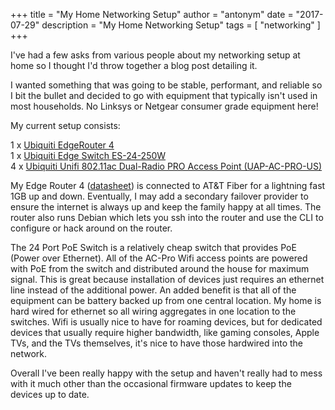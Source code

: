 +++
title = "My Home Networking Setup"
author = "antonym"
date = "2017-07-29"
description = "My Home Networking Setup"
tags = [
    "networking"
]
+++

I've had a few asks from various people about my networking setup at home so I thought I'd throw together a blog post detailing it.

I wanted something that was going to be stable, performant, and reliable so I bit the bullet and decided to go with equipment that typically isn't used in most households. No Linksys or Netgear consumer grade equipment here!

My current setup consists:

1 x [Ubiquiti EdgeRouter 4][1]  
1 x [Ubiquiti Edge Switch ES-24-250W][2]  
4 x [Ubiquiti Unifi 802.11ac Dual-Radio PRO Access Point (UAP-AC-PRO-US)][3]

My Edge Router 4 ([datasheet][4]) is connected to AT&T Fiber for a lightning fast 1GB up and down. Eventually, I may add a secondary failover provider to ensure the internet is always up and keep the family happy at all times. The router also runs Debian which lets you ssh into the router and use the CLI to configure or hack around on the router.

The 24 Port PoE Switch is a relatively cheap switch that provides PoE (Power over Ethernet). All of the AC-Pro Wifi access points are powered with PoE from the switch and distributed around the house for maximum signal. This is great because installation of devices just requires an ethernet line instead of the additional power. An added benefit is that all of the equipment can be battery backed up from one central location. My home is hard wired for ethernet so all wiring aggregates in one location to the switches. Wifi is usually nice to have for roaming devices, but for dedicated devices that usually require higher bandwidth, like gaming consoles, Apple TVs, and the TVs themselves, it's nice to have those hardwired into the network.

Overall I've been really happy with the setup and haven't really had to mess with it much other than the occasional firmware updates to keep the devices up to date.

 [1]: https://amzn.to/2rxSJvN
 [2]: https://amzn.to/2Kcjehu
 [3]: https://amzn.to/2G3fOer
 [4]: https://dl.ubnt.com/datasheets/edgemax/EdgeRouter_ER-4_DS.pdf